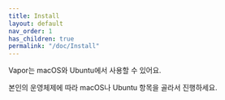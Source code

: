 ```yaml
---
title: Install
layout: default
nav_order: 1
has_children: true
permalink: "/doc/Install"
---
```


Vapor는 macOS와 Ubuntu에서 사용할 수 있어요.  

본인의 운영체제에 따라 macOS나 Ubuntu 항목을 골라서 진행하세요.